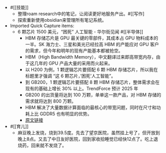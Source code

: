 - #[[技能]]
    - 整理roam research中的笔记，让阅读更好地服务产出。#[[写作]
    - 探索重新使用obsidian来管理所有笔记系统。
- Imported Quick Capture items:
    - 6 颗芯片 1500 美元，“困死” 人工智能 - 华尔街见闻 #[[半导体]]
        - HBM 存储芯片是 GPU 最关键的零部件，其成本占 GPU 物料成本的一半。SK 海力士、三星和美光已经拉高 HBM 的产能应对 GPU 客户的需求，但今年和明年的现有产能基本都被抢空。
        - HBM（High Bandwidth Memory），中文翻译过来即高带宽内存，由于这几年的 GPU 产品大量的采用而火起来。
        - 以 H200 为例，1 颗逻辑芯片要搭配 6 颗 HBM 存储芯片，所以我在标题里才强调 “这 6 颗芯片，’困死’人工智能”。
        - 到 GB200，1 颗逻辑芯片要搭配 8 颗 HBM 存储芯片，整体需求会在现有的基础上增长 30% 以上。TrendForce 预计 2025 年
        - GB200 的出货量将达到 100 万颗，单单这一款产品，对 HBM 存储的需求就将达到 800 万颗。
        - HBM 解决了大量数据计算面临的最核心的带宽问题，同时在尺寸和功耗上比 GDDR5 也有明显的优势。
        - [原文链接](https://xinyiheng.notion.site/6-1500-247c7da4504e422faa0734414578b9c5)
- #[[育儿]]
    - 麻豆晚上发烧，烧到39.5度。先去了望京医院，虽然挂上号了，但开放到晚上8点。又去了中日友好医院，回到家收拾睡觉已经快12点了。吃上退烧药，回来就不发烧了。

